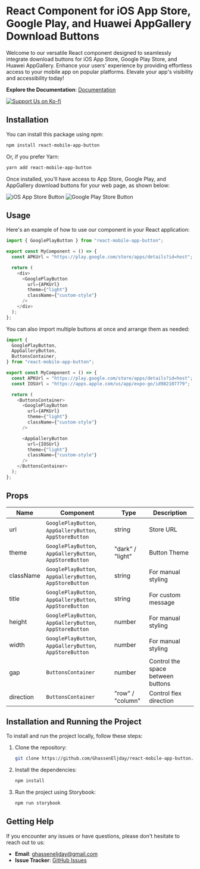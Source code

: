 # React Component for iOS App Store, Google Play, and Huawei AppGallery Download Buttons

Welcome to our versatile React component designed to seamlessly integrate download buttons for iOS App Store, Google Play Store, and Huawei AppGallery. Enhance your users' experience by providing effortless access to your mobile app on popular platforms. Elevate your app's visibility and accessibility today!

**Explore the Documentation**: [Documentation](https://react-mobile-app-button-one.vercel.app/?path=/docs/example-google-play-button--docs)

[![Support Us on Ko-fi](https://ko-fi.com/img/githubbutton_sm.svg)](https://ko-fi.com/J3J5CGNZQ)

## Installation

You can install this package using npm:

```bash
npm install react-mobile-app-button
```

Or, if you prefer Yarn:

```bash
yarn add react-mobile-app-button
```

Once installed, you'll have access to App Store, Google Play, and AppGallery download buttons for your web page, as shown below:

![iOS App Store Button](https://user-images.githubusercontent.com/58111243/226064773-ee6d7ce3-e3cf-4a37-95d6-5e6db6c916c3.png)
![Google Play Store Button](https://user-images.githubusercontent.com/58111243/226064822-65a6cf71-32fe-4298-b4ca-6f624f82dddf.png)

## Usage

Here's an example of how to use our component in your React application:

```javascript
import { GooglePlayButton } from "react-mobile-app-button";

export const MyComponent = () => {
  const APKUrl = "https://play.google.com/store/apps/details?id=host";

  return (
    <div>
      <GooglePlayButton
        url={APKUrl}
        theme={"light"}
        className={"custom-style"}
      />
    </div>
  );
};
```

You can also import multiple buttons at once and arrange them as needed:

```javascript
import {
  GooglePlayButton,
  AppGalleryButton,
  ButtonsContainer,
} from "react-mobile-app-button";

export const MyComponent = () => {
  const APKUrl = "https://play.google.com/store/apps/details?id=host";
  const IOSUrl = "https://apps.apple.com/us/app/expo-go/id982107779";

  return (
    <ButtonsContainer>
      <GooglePlayButton
        url={APKUrl}
        theme={"light"}
        className={"custom-style"}
      />

      <AppGalleryButton
        url={IOSUrl}
        theme={"light"}
        className={"custom-style"}
      />
    </ButtonsContainer>
  );
};
```

## Props

| Name      | Component                                                | Type             | Description                       |
| --------- | -------------------------------------------------------- | ---------------- | --------------------------------- |
| url       | `GooglePlayButton`, `AppGalleryButton`, `AppStoreButton` | string           | Store URL                         |
| theme     | `GooglePlayButton`, `AppGalleryButton`, `AppStoreButton` | "dark" / "light" | Button Theme                      |
| className | `GooglePlayButton`, `AppGalleryButton`, `AppStoreButton` | string           | For manual styling                |
| title     | `GooglePlayButton`, `AppGalleryButton`, `AppStoreButton` | string           | For custom message                |
| height    | `GooglePlayButton`, `AppGalleryButton`, `AppStoreButton` | number           | For manual styling                |
| width     | `GooglePlayButton`, `AppGalleryButton`, `AppStoreButton` | number           | For manual styling                |
| gap       | `ButtonsContainer`                                       | number           | Control the space between buttons |
| direction | `ButtonsContainer`                                       | "row" / "column" | Control flex direction            |

## Installation and Running the Project

To install and run the project locally, follow these steps:

1. Clone the repository:

   ```bash
   git clone https://github.com/GhassenEljday/react-mobile-app-button.git
   ```

2. Install the dependencies:

   ```bash
   npm install
   ```

3. Run the project using Storybook:

   ```bash
   npm run storybook
   ```

## Getting Help

If you encounter any issues or have questions, please don't hesitate to reach out to us:

- **Email**: [ghasseneljday@gmail.com](mailto:ghasseneljday@gmail.com)
- **Issue Tracker**: [GitHub Issues](https://github.com/GhassenEljday/react-mobile-app-button/issues)
